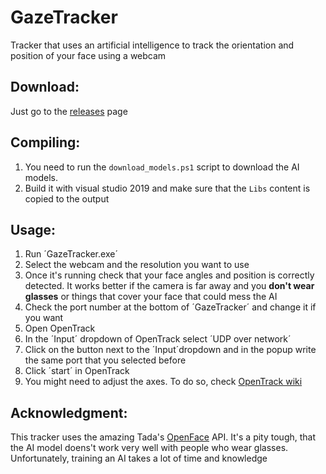 # GazeTracker
Tracker that uses an artificial intelligence to track the orientation and position of your face using a webcam

## Download:
Just go to the [releases](../../releases) page
 
## Compiling:

1) You need to run the `download_models.ps1` script to download the AI models.  
2) Build it with visual studio 2019 and make sure that the `Libs` content is copied to the output

## Usage:

1) Run ´GazeTracker.exe´
2) Select the webcam and the resolution you want to use
3) Once it's running check that your face angles and position is correctly detected. It works better if the camera is far away and you **don't wear glasses** or things that cover your face that could mess the AI
4) Check the port number at the bottom of ´GazeTracker´ and change it if you want
5) Open OpenTrack
6) In the ´Input´ dropdown of OpenTrack select ´UDP over network´
7) Click on the button next to the ´Input´dropdown and in the popup write the same port that you selected before
8) Click ´start´ in OpenTrack
9) You might need to adjust the axes. To do so, check [OpenTrack wiki](https://github.com/opentrack/opentrack/wiki)

## Acknowledgment:

This tracker uses the amazing Tada's [OpenFace](https://github.com/TadasBaltrusaitis/OpenFace) API. It's a pity tough, that the AI model doens't work very well with people who wear glasses. Unfortunately, training an AI takes a lot of time and knowledge
